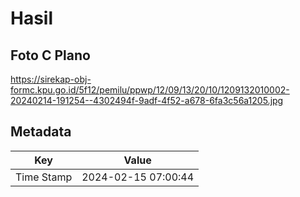 # Hasil

## Foto C Plano

https://sirekap-obj-formc.kpu.go.id/5f12/pemilu/ppwp/12/09/13/20/10/1209132010002-20240214-191254--4302494f-9adf-4f52-a678-6fa3c56a1205.jpg


## Metadata

| Key        | Value               |
| ---------- | ------------------- |
| Time Stamp | 2024-02-15 07:00:44 |



